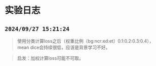 # 实验日志

## `2024/09/27 15:21:24`
> 使用分类计算loss之后（权重比例（bg:ncr:ed:et）0.1:0.2:0.3:0.4），mean dice会持续很低，应该是背景学习不好。

> 启发：加权计算loss可能不可取。


    
